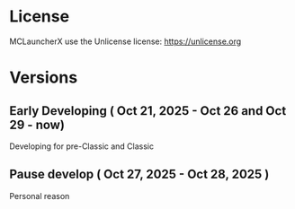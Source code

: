 # License
MCLauncherX use the Unlicense license: https://unlicense.org
# Versions
## Early Developing ( Oct 21, 2025 - Oct 26 and Oct 29 - now)
Developing for pre-Classic and Classic
## Pause develop ( Oct 27, 2025 - Oct 28, 2025 )
Personal reason
